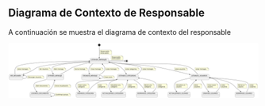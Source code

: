 ## Diagrama de Contexto de Responsable

A continuación se muestra el diagrama de contexto del responsable

<p align="center">
  <img src="/docs/casosDeUso/diagramaDeContexto/DiagramaDeContextoResponsable/diagramaContextoResponsable.svg">
</p>
